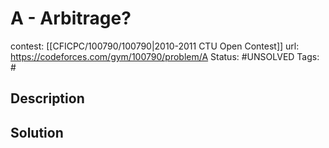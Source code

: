 # A - Arbitrage?

contest: [[CFICPC/100790/100790|2010-2011 CTU Open Contest]]
url: https://codeforces.com/gym/100790/problem/A
Status: #UNSOLVED
Tags: #

## Description

## Solution

